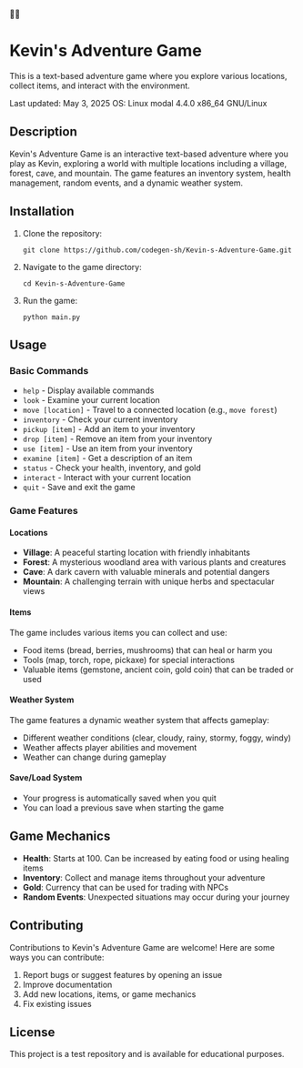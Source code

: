 🌈🌈
# Kevin's Adventure Game

This is a text-based adventure game where you explore various locations, collect items, and interact with the environment.

Last updated: May 3, 2025
OS: Linux modal 4.4.0 x86_64 GNU/Linux

## Description

Kevin's Adventure Game is an interactive text-based adventure where you play as Kevin, exploring a world with multiple locations including a village, forest, cave, and mountain. The game features an inventory system, health management, random events, and a dynamic weather system.

## Installation

1. Clone the repository:
   ```
   git clone https://github.com/codegen-sh/Kevin-s-Adventure-Game.git
   ```

2. Navigate to the game directory:
   ```
   cd Kevin-s-Adventure-Game
   ```

3. Run the game:
   ```
   python main.py
   ```

## Usage

### Basic Commands

- `help` - Display available commands
- `look` - Examine your current location
- `move [location]` - Travel to a connected location (e.g., `move forest`)
- `inventory` - Check your current inventory
- `pickup [item]` - Add an item to your inventory
- `drop [item]` - Remove an item from your inventory
- `use [item]` - Use an item from your inventory
- `examine [item]` - Get a description of an item
- `status` - Check your health, inventory, and gold
- `interact` - Interact with your current location
- `quit` - Save and exit the game

### Game Features

#### Locations
- **Village**: A peaceful starting location with friendly inhabitants
- **Forest**: A mysterious woodland area with various plants and creatures
- **Cave**: A dark cavern with valuable minerals and potential dangers
- **Mountain**: A challenging terrain with unique herbs and spectacular views

#### Items
The game includes various items you can collect and use:
- Food items (bread, berries, mushrooms) that can heal or harm you
- Tools (map, torch, rope, pickaxe) for special interactions
- Valuable items (gemstone, ancient coin, gold coin) that can be traded or used

#### Weather System
The game features a dynamic weather system that affects gameplay:
- Different weather conditions (clear, cloudy, rainy, stormy, foggy, windy)
- Weather affects player abilities and movement
- Weather can change during gameplay

#### Save/Load System
- Your progress is automatically saved when you quit
- You can load a previous save when starting the game

## Game Mechanics

- **Health**: Starts at 100. Can be increased by eating food or using healing items
- **Inventory**: Collect and manage items throughout your adventure
- **Gold**: Currency that can be used for trading with NPCs
- **Random Events**: Unexpected situations may occur during your journey

## Contributing

Contributions to Kevin's Adventure Game are welcome! Here are some ways you can contribute:

1. Report bugs or suggest features by opening an issue
2. Improve documentation
3. Add new locations, items, or game mechanics
4. Fix existing issues

## License

This project is a test repository and is available for educational purposes.

